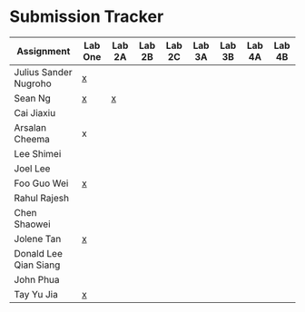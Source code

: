 # Submission Tracker

| Assignment            | Lab One | Lab 2A | Lab 2B | Lab 2C | Lab 3A  | Lab 3B | Lab 4A | Lab 4B |
|-----------------------|---------|--------|--------|--------|---------|--------|--------|--------|
| Julius Sander Nugroho |    [x](https://github.com/nusdistsys/submissions/issues/1)   |        |        |        |         |        |        |        |
| Sean Ng               |    [x](https://github.com/nusdistsys/submissions/issues/2)    |    [x](https://github.com/nusdistsys/submissions/issues/3)   |        |        |         |        |        |        |
| Cai Jiaxiu            |         |        |        |        |         |        |        |        |
| Arsalan Cheema         |   x    |        |        |        |         |        |        |        |
| Lee Shimei            |         |        |        |        |         |        |        |        |
| Joel Lee              |         |        |        |        |         |        |        |        |
| Foo Guo Wei           |    [x](https://github.com/nusdistsys/submissions/issues/8)     |        |        |        |         |        |        |        |
| Rahul Rajesh          |         |        |        |        |         |        |        |        |
| Chen Shaowei          |         |        |        |        |         |        |        |        |
| Jolene Tan            |[x](https://github.com/nusdistsys/submissions/issues/7)|        |        |        |         |        |        |        |
| Donald Lee Qian Siang |         |        |        |        |         |        |        |        |
| John Phua             |         |        |        |        |         |        |        |        |
| Tay Yu Jia            |[x](https://github.com/nusdistsys/submissions/issues/10)|        |        |        |         |        |        |        |
